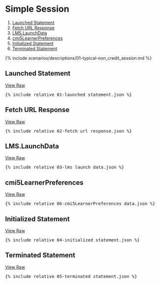 ---
---

# Simple Session

1. [Launched Statement](#launched-statement)
1. [Fetch URL Response](#fetch-url-response)
1. [LMS.LaunchData](#lms-launch-data)
1. [cmi5LearnerPreferences](#cmi5LearnerPreferences)
1. [Initialized Statement](#initialized-statement)
1. [Terminated Statement](#terminated-statement)

{% include scenarios/descriptions/01-typical-non_credit_session.md %}

## Launched Statement

[View Raw](01-launched_statement.json)

<pre>
{% include_relative 01-launched_statement.json %}
</pre>

## Fetch URL Response

[View Raw](02-fetch_url_response.json)

<pre>
{% include_relative 02-fetch_url_response.json %}
</pre>

## LMS.LaunchData

[View Raw](03-lms_launch_data.json)

<pre>
{% include_relative 03-lms_launch_data.json %}
</pre>

## cmi5LearnerPreferences

[View Raw](06-cmi5LearnerPreferences_data.json)

<pre>
{% include_relative 06-cmi5LearnerPreferences_data.json %}
</pre>

## Initialized Statement

[View Raw](04-initialized_statement.json)

<pre>
{% include_relative 04-initialized_statement.json %}
</pre>

## Terminated Statement

[View Raw](05-terminated_statement.json)

<pre>
{% include_relative 05-terminated_statement.json %}
</pre>


